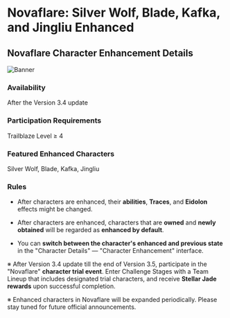 # Novaflare: Silver Wolf, Blade, Kafka, and Jingliu Enhanced
## Novaflare Character Enhancement Details
![Banner](https://sdk.hoyoverse.com/upload/ann/2025/06/18/ff0316370d7c978faeae49dedd1e8c51_6788833671582247941.png)

### Availability

After the Version 3.4 update

### Participation Requirements

Trailblaze Level ≥ 4

### Featured Enhanced Characters

Silver Wolf, Blade, Kafka, Jingliu

### Rules

- After characters are enhanced, their **abilities**, **Traces**, and **Eidolon** effects might be changed.

- After characters are enhanced, characters that are **owned** and **newly obtained** will be regarded as **enhanced by default**.

- You can **switch between the character's enhanced and previous state** in the "Character Details" — "Character Enhancement" interface.

※ After Version 3.4 update till the end of Version 3.5, participate in the "Novaflare" **character trial event**. Enter Challenge Stages with a Team Lineup that includes designated trial characters, and receive **Stellar Jade rewards** upon successful completion.

※ Enhanced characters in Novaflare will be expanded periodically. Please stay tuned for future official announcements.
